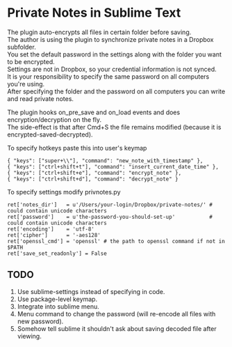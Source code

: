 Private Notes in Sublime Text
=============================

The plugin auto-encrypts all files in certain folder before saving.  
The author is using the plugin to synchronize private notes in a Dropbox subfolder.  
You set the default password in the settings along with the folder you want to be encrypted.  
Settings are not in Dropbox, so your credential information is not synced.  
It is your responsibility to specify the same password on all computers you're using.  
After specifying the folder and the password on all computers you can write and read private notes.

The plugin hooks on_pre_save and on_load events and does encryption/decryption on the fly.  
The side-effect is that after Cmd+S the file remains modified (because it is encrypted-saved-decrypted).

To specify hotkeys paste this into user's keymap

    { "keys": ["super+\\"], "command": "new_note_with_timestamp" },
    { "keys": ["ctrl+shift+t"], "command": "insert_current_date_time" },
    { "keys": ["ctrl+shift+e"], "command": "encrypt_note" },
    { "keys": ["ctrl+shift+d"], "command": "decrypt_note" }

To specify settings modify privnotes.py

    ret['notes_dir']   = u'/Users/your-login/Dropbox/private-notes/' # could contain unicode characters
    ret['password']    = u'the-password-you-should-set-up'           # could contain unicode characters
    ret['encoding']    = 'utf-8'
    ret['cipher']      = '-aes128'
    ret['openssl_cmd'] = 'openssl' # the path to openssl command if not in $PATH
    ret['save_set_readonly'] = False

TODO
----
1. Use sublime-settings instead of specifying in code.
2. Use package-level keymap.
3. Integrate into sublime menu.
4. Menu command to change the password (will re-encode all files with new password).
5. Somehow tell sublime it shouldn't ask about saving decoded file after viewing.

